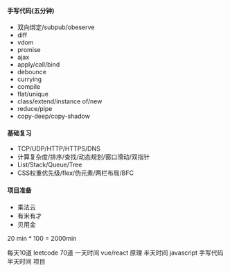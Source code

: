 #### 手写代码(五分钟)
- 双向绑定/subpub/obeserve
- diff
- vdom 
- promise
- ajax
- apply/call/bind
- debounce
- currying
- compile
- flat/unique
- class/extend/instance of/new
- reduce/pipe
- copy-deep/copy-shadow

#### 基础复习
- TCP/UDP/HTTP/HTTPS/DNS
- 计算复杂度/排序/查找/动态规划/窗口滑动/双指针
- List/Stack/Queue/Tree
- CSS权重优先级/flex/伪元素/两栏布局/BFC

#### 项目准备
- 乘法云
- 有米有才
- 贝用金


20 min * 100 = 2000min

每天10道 leetcode 70道
一天时间 vue/react 原理 
半天时间 javascript 手写代码
半天时间 项目




